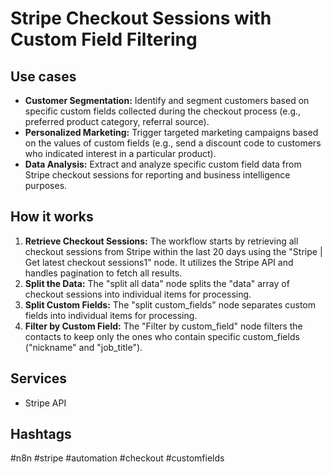 # Stripe Checkout Sessions with Custom Field Filtering

## Use cases

*   **Customer Segmentation:** Identify and segment customers based on specific custom fields collected during the checkout process (e.g., preferred product category, referral source).
*   **Personalized Marketing:** Trigger targeted marketing campaigns based on the values of custom fields (e.g., send a discount code to customers who indicated interest in a particular product).
*   **Data Analysis:** Extract and analyze specific custom field data from Stripe checkout sessions for reporting and business intelligence purposes.

## How it works

1.  **Retrieve Checkout Sessions:** The workflow starts by retrieving all checkout sessions from Stripe within the last 20 days using the "Stripe | Get latest checkout sessions1" node. It utilizes the Stripe API and handles pagination to fetch all results.
2.  **Split the Data:** The "split all data" node splits the "data" array of checkout sessions into individual items for processing.
3.  **Split Custom Fields:** The "split custom_fields" node separates custom fields into individual items for processing.
4.  **Filter by Custom Field:** The "Filter by custom_field" node filters the contacts to keep only the ones who contain specific custom_fields ("nickname" and "job_title").

## Services

*   Stripe API

## Hashtags

#n8n #stripe #automation #checkout #customfields
